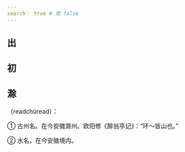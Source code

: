 ```yaml
---
search： true # 或 false
---
```


## 出

## 初

## 滁

（readchúread）：

➀ 古州名。在今安徽滁州。欧阳修《醉翁亭记》：“环～皆山也。”

➁ 水名，在今安徽境内。

